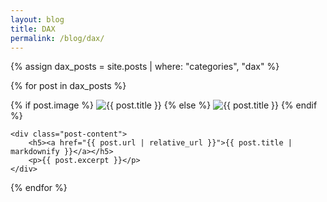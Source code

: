 ```yaml
---
layout: blog
title: DAX
permalink: /blog/dax/
---
```


{% assign dax_posts = site.posts | where: "categories", "dax" %}

{% for post in dax_posts %}
<div class="post-item">
    <div class="post-image">
        {% if post.image %}
        <img src="{{ post.image | relative_url }}" alt="{{ post.title }}">
        {% else %}
        <img src="{{ '/assets/images/featured_default.png' | asset_url }}" alt="{{ post.title }}">
        {% endif %}
    </div>

    <div class="post-content">
        <h5><a href="{{ post.url | relative_url }}">{{ post.title | markdownify }}</a></h5>
        <p>{{ post.excerpt }}</p>
    </div>
</div>
{% endfor %}